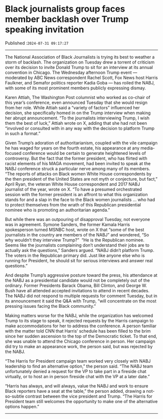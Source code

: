 # Black journalists group faces member backlash over Trump speaking invitation

Published :`2024-07-31 09:17:27`

---

The National Association of Black Journalists is trying its best to weather a storm of backlash. The organization on Tuesday drew a torrent of criticism over its decision to invite Donald Trump to sit for an interview at its annual convention in Chicago. The Wednesday afternoon Trump event — moderated by ABC News correspondent Rachel Scott, Fox News host Harris Faulkner, and Semafor politics reporter Kadia Goba — has roiled the NABJ, with some of its most prominent members publicly expressing dismay.

Karen Attiah, The Washington Post columnist who worked as co-chair of this year’s conference, even announced Tuesday that she would resign from her role. While Attiah said a “variety of factors” influenced her decision, she specifically homed in on the Trump interview when making her abrupt announcement.  “To the journalists interviewing Trump, I wish them the best of luck,” Attiah wrote on X, adding that she had not been “involved or consulted with in any way with the decision to platform Trump in such a format.”

Given Trump’s adoration of authoritarianism, coupled with the vile campaign he has waged for years on the fourth estate, his appearance at any media-focused conference would be certain to generate heightened levels of controversy. But the fact that the former president, who has flirted with racist elements of his MAGA movement, had been invited to speak at the NABJ conference struck a particular nerve among many of its members.  “The reports of attacks on Black women White House correspondents by the then president of the United States are not myth or conjecture, but fact,” April Ryan, the veteran White House correspondent and 2017 NABJ journalist of the year, wrote on X. “To have a presumed orchestrated session with the former president is an affront to what this organization stands for and a slap in the face to the Black women journalists … who had to protect themselves from the wrath of this Republican presidential nominee who is promoting an authoritarian agenda.”

But while there was an outpouring of disapproval Tuesday, not everyone was in agreement. Symone Sanders, the former Kamala Harris spokesperson turned MSNBC host, wrote on X that “some of the best journalists in the country are members of the NABJ” and wondered, “So why wouldn’t they interview Trump?”   “He is the Republican nominee. Seems like the journalists complaining don’t understand their jobs are to actually ask the questions,” Sanders argued. “NABJ didn’t platform Trump. The voters in the Republican primary did. Just like anyone else who is running for President, he should sit for serious interviews and answer real questions.”

And despite Trump’s aggressive posture toward the press, his attendance at the NABJ as a presidential candidate would not be completely out of the ordinary. Former Presidents Barack Obama, Bill Clinton, and George W. Bush have all attended accepted invitations to attend in recent decades. The NABJ did not respond to multiple requests for comment Tuesday, but in its announcement it said the Q&A with Trump, “will concentrate on the most pressing issues facing the Black community.”

Making matters worse for the NABJ, while the organization has welcomed Trump to its stage to speak, it rejected requests by the Harris campaign to make accommodations for her to address the conference. A person familiar with the matter told CNN that Harris’ schedule has been filled to the brim since her sudden ascension to the top of the Democratic ticket. To that end, she was unable to attend the Chicago conference in person. Her campaign did try to make an appearance work, the person said, but was rejected by the NABJ.

“The Harris for President campaign team worked very closely with NABJ leadership to find an alternative option,” the person said. “The NABJ team unfortunately denied a request for the VP to take part in a fireside chat virtually, or to host an in person fireside chat with the VP at a later date.”

“Harris has always, and will always, value the NABJ and work to ensure Black reporters have a seat at the table,” the person added, drawing a not-so-subtle contrast between the vice president and Trump. “The Harris for President team still welcomes the opportunity to make one of the alternative options happen.”

---

